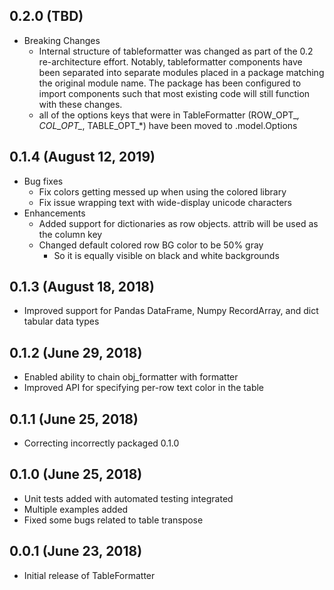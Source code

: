 ## 0.2.0 (TBD)
* Breaking Changes
    * Internal structure of tableformatter was changed as part of the 0.2 re-architecture effort. Notably, 
      tableformatter components have been separated into separate modules placed in a package matching the original
      module name. The package has been configured to import components such that most existing code will still function
      with these changes.
    * all of the options keys that were in TableFormatter (ROW_OPT_*, COL_OPT_*, TABLE_OPT_*) have been moved to .model.Options

## 0.1.4 (August 12, 2019)
* Bug fixes
    * Fix colors getting messed up when using the colored library
    * Fix issue wrapping text with wide-display unicode characters
* Enhancements
    * Added support for dictionaries as row objects. attrib will be used as the column key
    * Changed default colored row BG color to be 50% gray
        * So it is equally visible on black and white backgrounds

## 0.1.3 (August 18, 2018)
* Improved support for Pandas DataFrame, Numpy RecordArray, and dict tabular data types 

## 0.1.2 (June 29, 2018)
* Enabled ability to chain obj_formatter with formatter
* Improved API for specifying per-row text color in the table 

## 0.1.1 (June 25, 2018)
* Correcting incorrectly packaged 0.1.0

## 0.1.0 (June 25, 2018)
* Unit tests added with automated testing integrated
* Multiple examples added 
* Fixed some bugs related to table transpose

## 0.0.1 (June 23, 2018)
* Initial release of TableFormatter
